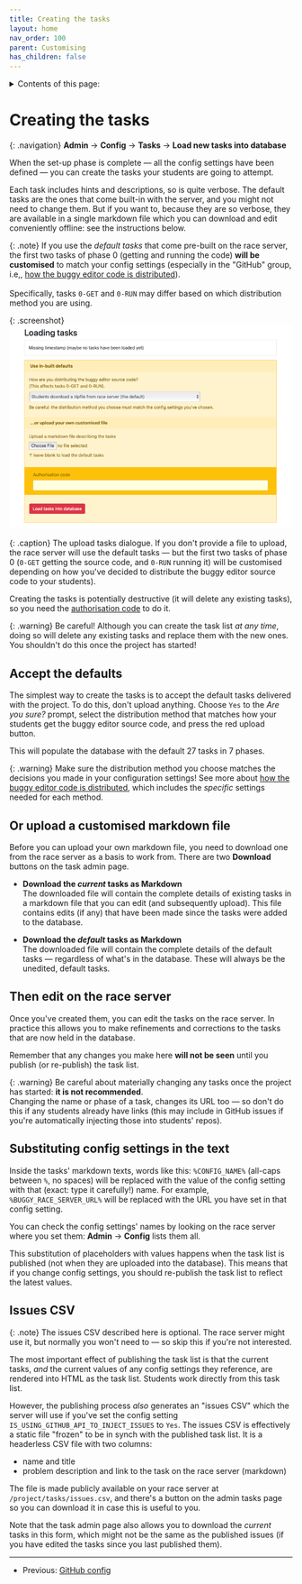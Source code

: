 ```yaml
---
title: Creating the tasks
layout: home
nav_order: 100
parent: Customising
has_children: false
---
```


<details close markdown="block">
  <summary>
    Contents of this page:
  </summary>
  {: .text-delta }
- TOC
{:toc}
</details>

# Creating the tasks

{: .navigation}
**Admin** → **Config** → **Tasks** → **Load new tasks into database**

When the set-up phase is complete — all the config settings have been defined
— you can create the tasks your students are going to attempt.

Each task includes hints and descriptions, so is quite verbose. The default
tasks are the ones that come built-in with the server, and you might not need
to change them. But if you want to, because they are so verbose, they are
available in a single markdown file which you can download and edit conveniently
offline: see the instructions below.


{: .note}
If you use the _default tasks_ that come pre-built on the race server, the first
two tasks of phase 0 (getting and running the code) **will be customised** to
match your config settings (especially in the "GitHub" group, i.e,, 
[how the buggy editor code is distributed](../buggy-editor/distributing-the-code)).  
<br>
Specifically, tasks `0-GET` and `0-RUN` may differ based on which distribution
method you are using.


{: .screenshot}
![Screenshot of upload tasks dialogue](/docs/img/screenshots/upload-tasks.png)

{: .caption}
The upload tasks dialogue. If you don't provide a file to upload, the race
server will use the default tasks — but the first two tasks of phase 0 (`0-GET`
getting the source code, and `0-RUN` running it) will be customised depending
on how you've decided to distribute the buggy editor source code to your
students).

Creating the tasks is potentially destructive (it will delete any existing
tasks), so you need the [authorisation code](auth) to do it.

{: .warning}
Be careful! Although you can create the task list _at any time_, doing so will
delete any existing tasks and replace them with the new ones. You shouldn't do
this once the project has started!

## Accept the defaults

The simplest way to create the tasks is to accept the default tasks delivered
with the project. To do this, don't upload anything. Choose `Yes` to the
_Are you sure?_ prompt, select the distribution method that matches how your
students get the buggy editor source code, and press the red upload button.

This will populate the database with the default 27 tasks in 7 phases.

{: .warning}
Make sure the distribution method you choose matches the decisions you made
in your configuration settings! See more about
[how the buggy editor code is distributed](../buggy-editor/distributing-the-code),
which includes the _specific_ settings needed for each method.


## Or upload a customised markdown file

Before you can upload your own markdown file, you need to download one from
the race server as a basis to work from. There are two **Download** buttons on
the task admin page.

* **Download the _current_ tasks as Markdown**  
  The downloaded file will contain the complete details of existing tasks in a
  markdown file that you can edit (and subsequently upload). This file contains
  edits (if any) that have been made since the tasks were added to the database.

* **Download the _default_ tasks as Markdown**  
  The downloaded file will contain the complete details of the default tasks
  — regardless of what's in the database. These will always be the unedited,
  default tasks.

## Then edit on the race server

Once you've created them, you can edit the tasks on the race server. In practice
this allows you to make refinements and corrections to the tasks that are now
held in the database.

Remember that any changes you make here **will not be seen** until you publish
(or re-publish) the task list.

{: .warning}
Be careful about materially changing any tasks once the project has started:
**it is not recommended**.  
Changing the name or phase of a task, changes its URL too — so don't do this if
any students already have links (this may include in GitHub issues if you're
automatically injecting those into students' repos).

## Substituting config settings in the text

Inside the tasks' markdown texts, words like this: `%CONFIG_NAME%` (all-caps
between `%`, no spaces) will be replaced with the value of the config setting
with that (exact: type it carefully!) name. For example,
`%BUGGY_RACE_SERVER_URL%` will be replaced with the URL you have set in that
config setting.

You can check the config settings' names by looking on the race server where
you set them: **Admin**&nbsp;→&nbsp;**Config** lists them all.

This substitution of placeholders with values happens when the task list is
published (not when they are uploaded into the database). This means that if
you change config settings, you should re-publish the task list to reflect the
latest values.


## Issues CSV

{: .note}
The issues CSV described here is optional. The race server might use it, but
normally you won't need to — so skip this if you're not interested.

The most important effect of publishing the task list is that the current tasks,
_and_ the current values of any config settings they reference, are rendered
into HTML as the task list. Students work directly from this task list.

However, the publishing process _also_ generates an "issues CSV" which the
server will use if you've set the config setting
`IS_USING_GITHUB_API_TO_INJECT_ISSUES` to `Yes`. The issues CSV is effectively
a static file "frozen" to be in synch with the published task list. It is a
headerless CSV file with two columns:

* name and title
* problem description and link to the task on the race server (markdown)

The file is made publicly available on your race server at
`/project/tasks/issues.csv`, and there's a button on the admin tasks page so
you can download it in case this is useful to you.

Note that the task admin page also allows you to download the _current_ tasks
in this form, which might not be the same as the published issues (if you have
edited the tasks since you last published them).


---

 * Previous: [GitHub config](github)
